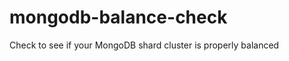 mongodb-balance-check
=====================

Check to see if your MongoDB shard cluster is properly balanced